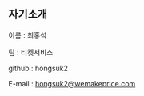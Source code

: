 자기소개
------------------------------------------------
이름 : 최홍석

팀 : 티켓서비스

github : hongsuk2

E-mail : hongsuk2@wemakeprice.com
